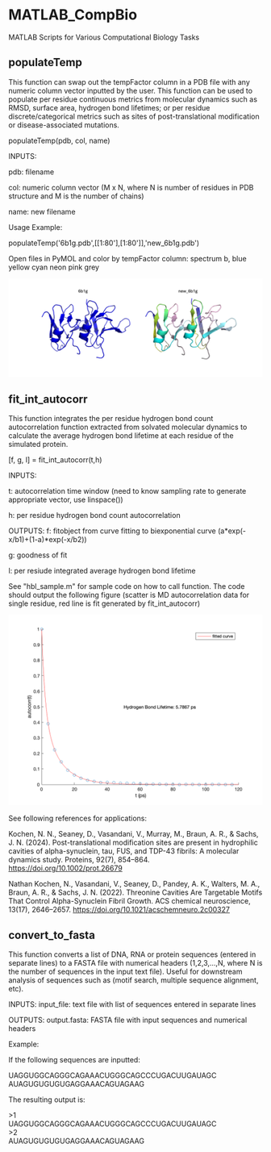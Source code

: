 # MATLAB_CompBio
MATLAB Scripts for Various Computational Biology Tasks
## populateTemp
This function can swap out the tempFactor column in a PDB file with any numeric column vector inputted by the user. This function can be used to populate per residue continuous metrics from molecular dynamics such as RMSD, surface area, hydrogen bond lifetimes; or per residue discrete/categorical metrics such as sites of post-translational modification or disease-associated mutations.

populateTemp(pdb, col, name) 

INPUTS:

pdb: filename

col: numeric column vector (M x N, where N is number of residues in PDB structure and M is the number of chains)

name: new filename

Usage Example:

populateTemp('6b1g.pdb',[[1:80'],[1:80']],'new_6b1g.pdb')

Open files in PyMOL and color by tempFactor column: spectrum b, blue yellow cyan neon pink grey

![Alt text](images/populateTemp.png)

## fit_int_autocorr
This function integrates the per residue hydrogen bond count autocorrelation function extracted from solvated molecular dynamics to calculate the average hydrogen bond lifetime at each residue of the simulated protein.

[f, g, l] = fit_int_autocorr(t,h)

INPUTS:

t: autocorrelation time window (need to know sampling rate to generate appropriate vector, use linspace()) 

h: per residue hydrogen bond count autocorrelation

OUTPUTS:
f: fitobject from curve fitting to biexponential curve (a*exp(-x/b1)+(1-a)*exp(-x/b2))

g: goodness of fit 

l: per resiude integrated average hydrogen bond lifetime

See "hbl_sample.m" for sample code on how to call function. The code should output the following figure (scatter is MD autocorrelation data for single residue, red line is fit generated by fit_int_autocorr)

<img src="images/hbl_result.png" alt="Alt text" width="800"/>

See following references for applications:

Kochen, N. N., Seaney, D., Vasandani, V., Murray, M., Braun, A. R., & Sachs, J. N. (2024). Post-translational modification sites are present in hydrophilic cavities of alpha-synuclein, tau, FUS, and TDP-43 fibrils: A molecular dynamics study. Proteins, 92(7), 854–864. https://doi.org/10.1002/prot.26679

Nathan Kochen, N., Vasandani, V., Seaney, D., Pandey, A. K., Walters, M. A., Braun, A. R., & Sachs, J. N. (2022). Threonine Cavities Are Targetable Motifs That Control Alpha-Synuclein Fibril Growth. ACS chemical neuroscience, 13(17), 2646–2657. https://doi.org/10.1021/acschemneuro.2c00327

## convert_to_fasta
This function converts a list of DNA, RNA or protein sequences (entered in separate lines) to a FASTA file with numerical headers (1,2,3,...,N, where N is the number of sequences in the input text file). Useful for downstream analysis of sequences such as (motif search, multiple sequence alignment, etc). 

INPUTS:
input_file: text file with list of sequences entered in separate lines

OUTPUTS:
output.fasta: FASTA file with input sequences and numerical headers

Example: 

If the following sequences are inputted: 

UAGGUGGCAGGGCAGAAACUGGGCAGCCCUGACUUGAUAGC
AUAGUGUGUGUGAGGAAACAGUAGAAG

The resulting output is: 

\>1<br>
UAGGUGGCAGGGCAGAAACUGGGCAGCCCUGACUUGAUAGC <br>
\>2<br>
AUAGUGUGUGUGAGGAAACAGUAGAAG






